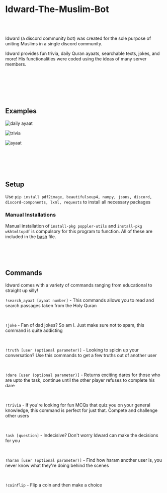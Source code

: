 # Idward-The-Muslim-Bot

<br>
<br>

Idward (a discord community bot) was created for the sole purpose of uniting Muslims in a single discord community.

Idward provides fun trivia, daily Quran ayaats, searchable texts, jokes, and more! His functionalities were coded using the ideas of many server members.

<br>
<br>
<br>
<br>
<br>

## Examples

![daily ayaat](https://user-images.githubusercontent.com/85767913/152033731-cdfce056-4990-4363-abfb-6e9b2da684d2.png)

![trivia](https://user-images.githubusercontent.com/85767913/152039314-81ef669d-1f19-421f-ba63-3256fb2e6327.gif)

![ayaat](https://user-images.githubusercontent.com/85767913/152040946-b3373d9c-69e6-4e5b-a083-388d4bc701e9.gif)


<br>
<br>
<br>
<br>


## Setup

Use `pip install pdf2image, beautifulsoup4, numpy, jsons, discord, discord-components, lxml, requests` to install all necessary packages

### Manual Installations

Manual installation of `install-pkg poppler-utils` and `install-pkg wkhtmltopdf` is compulsory for this program to function. All of these are included in the [bash](https://github.com/IbrahimEllahi/Idward-the-Muslim-Bot/blob/main/install.bash) file.



<br>
<br>
<br>

## Commands

Idward comes with a variety of commands ranging from educational to straight up silly!

`!search_ayaat [ayaat number]` - This commands allows you to read and search passages taken from the Holy Quran

<br>

`!joke` - Fan of dad jokes? So am I. Just make sure not to spam, this command is quite addicting

<br>

`!truth [user (optional parameter)]` - Looking to spicin up your conversation? Use this commands to get a few truths out of another user

<br>

`!dare [user (optional parameter)]` - Returns exciting dares for those who are upto the task, continue until the other player refuses to complete his dare

<br>

`!trivia` - If you're looking for fun MCQs that quiz you on your general knowledge, this command is perfect for just that. Compete and challenge other users

<br>

`!ask [question]` - Indecisive? Don't worry Idward can make the decisions for you

<br>

`!haram [user (optional parameter)]` - Find how haram another user is, you never know what they're doing behind the scenes

<br>

`!coinflip` - Flip a coin and then make a choice

